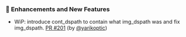 ### 🚀 Enhancements and New Features

- WiP: introduce cont_dspath to contain what img_dspath was and fix img_dspath.  [PR #201](https://github.com/datalad/datalad-container/pull/201) (by [@yarikoptic](https://github.com/yarikoptic))
